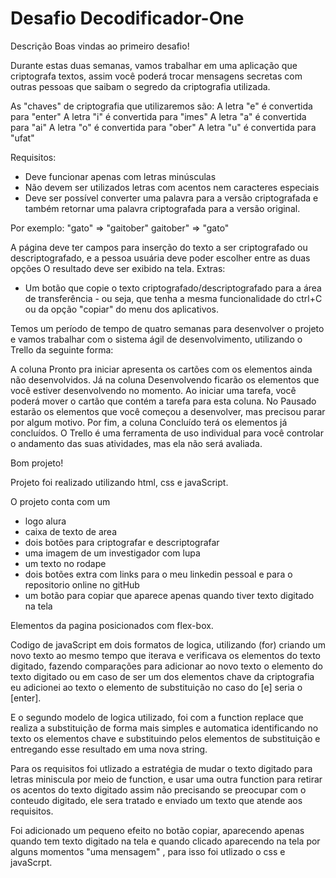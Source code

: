 # Desafio Decodificador-One

Descrição
Boas vindas ao primeiro desafio!

Durante estas duas semanas, vamos trabalhar em uma aplicação que criptografa textos, assim você poderá trocar mensagens secretas com outras pessoas que saibam o segredo da criptografia utilizada.

As "chaves" de criptografia que utilizaremos são:
A letra "e" é convertida para "enter"
A letra "i" é convertida para "imes"
A letra "a" é convertida para "ai"
A letra "o" é convertida para "ober"
A letra "u" é convertida para "ufat"

Requisitos:
- Deve funcionar apenas com letras minúsculas
- Não devem ser utilizados letras com acentos nem caracteres especiais
- Deve ser possível converter uma palavra para a versão criptografada e também retornar uma palavra criptografada para a versão original.

Por exemplo:
"gato" => "gaitober"
gaitober" => "gato"

A página deve ter campos para inserção do texto a ser criptografado ou descriptografado, e a pessoa usuária deve poder escolher entre as duas opções
O resultado deve ser exibido na tela.
Extras:
- Um botão que copie o texto criptografado/descriptografado para a área de transferência - ou seja, que tenha a mesma funcionalidade do ctrl+C ou da opção "copiar" do menu dos aplicativos.

Temos um período de tempo de quatro semanas para desenvolver o projeto e vamos trabalhar com o sistema ágil de desenvolvimento, utilizando o Trello da seguinte forma:

A coluna Pronto pra iniciar apresenta os cartões com os elementos ainda não desenvolvidos.
Já na coluna Desenvolvendo ficarão os elementos que você estiver desenvolvendo no momento. Ao iniciar uma tarefa, você poderá mover o cartão que contém a tarefa para esta coluna.
No Pausado estarão os elementos que você começou a desenvolver, mas precisou parar por algum motivo.
Por fim, a coluna Concluído terá os elementos já concluídos.
O Trello é uma ferramenta de uso individual para você controlar o andamento das suas atividades, mas ela não será avaliada.

Bom projeto!

Projeto foi realizado utilizando html, css e javaScript.

O projeto conta com um 
* logo alura
* caixa de texto de area 
* dois botões para criptografar e descriptografar
* uma imagem de um investigador com lupa
* um texto no rodape
* dois botões extra com links para o meu linkedin pessoal e para o repositorio online no gitHub
* um botão para copiar que aparece apenas quando tiver texto digitado na tela   

Elementos da pagina posicionados com flex-box.

Codigo de javaScript em dois formatos de logica, utilizando (for) criando um novo texto ao mesmo tempo que iterava e verificava os elementos do texto digitado, fazendo comparações para adicionar ao novo texto o elemento do texto digitado ou em caso de ser um dos elementos chave da criptografia eu adicionei ao texto o elemento de substituição no caso do [e] seria o [enter].

E o segundo modelo de logica utilizado, foi com a function replace que realiza a substituição de forma mais simples e automatica identificando no texto os elementos chave e substituindo pelos elementos de substituição e entregando esse resultado em uma nova string.

Para os requisitos foi utlizado a estratégia de mudar o texto digitado para letras miniscula por meio de function, e usar uma outra function para retirar os acentos do texto digitado assim não precisando se preocupar com o conteudo digitado, ele sera tratado e enviado um texto que atende aos requisitos.

Foi adicionado um pequeno efeito no botão copiar, aparecendo apenas quando tem texto digitado na tela e quando clicado aparecendo na tela por alguns momentos "uma mensagem" , para isso foi utlizado o css e javaScrpt. 
